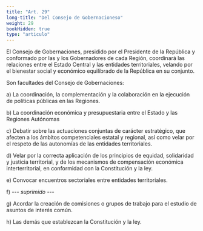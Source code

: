 ```yaml
---
title: "Art. 29"
long-title: "Del Consejo de Gobernacioneso"
weight: 29
bookHidden: true
type: "articulo"
---
```

El Consejo de Gobernaciones, presidido por el Presidente de la República y conformado por las y los Gobernadores de cada Región, coordinará las relaciones entre el Estado Central y las entidades territoriales, velando por el bienestar social y económico equilibrado de la República en su conjunto.

Son facultades del Consejo de Gobernaciones:

a) La coordinación, la complementación y la colaboración en la ejecución de
políticas públicas en las Regiones.

b) La coordinación económica y presupuestaria entre el Estado y las Regiones Autónomas

c) Debatir sobre las actuaciones conjuntas de carácter estratégico, que afecten a los ámbitos competenciales estatal y regional, así como velar por el respeto de las autonomías de las entidades territoriales.

d) Velar por la correcta aplicación de los principios de equidad, solidaridad y justicia territorial, y de los mecanismos de compensación económica interterritorial, en conformidad con la Constitución y la ley.

e) Convocar encuentros sectoriales entre entidades territoriales.

f) *--- suprimido ---*

g) Acordar la creación de comisiones o grupos de trabajo para el estudio de asuntos de interés común.

h) Las demás que establezcan la Constitución y la ley.
